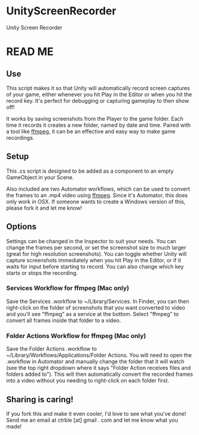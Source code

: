 # UnityScreenRecorder
Unity Screen Recorder

# READ ME

## Use
This script makes it so that Unity will automatically record screen captures of your game, either whenever you hit Play in the Editor or when you hit the record key. It's perfect for debugging or capturing gameplay to then show off!

It works by saving screenshots from the Player to the game folder. Each time it records it creates a new folder, named by date and time. Paired with a tool like [ffmpeg](https://ffmpeg.org), it can be an effective and easy way to make game recordings.

## Setup
This .cs script is designed to be added as a component to an empty GameObject in your Scene. 

Also included are two Automator workflows, which can be used to convert the frames to an .mp4 video using [ffmpeg](https://ffmpeg.org). Since it's Automator, this does only work in OSX. If someone wants to create a Windows version of this, please fork it and let me know!

## Options
Settings can be changed in the Inspector to suit your needs. You can change the frames per second, or set the screenshot size to much larger (great for high resolution screenshots). You can toggle whether Unity will capture screenshots immediately when you hit Play in the Editor, or if it waits for input before starting to record. You can also change which key starts or stops the recording.

### Services Workflow for ffmpeg (Mac only)
Save the Services .workflow to ~/Library/Services. In Finder, you can then right-click on the folder of screenshots that you want converted to video and you'll see "ffmpeg" as a service at the bottom. Select "ffmpeg" to convert all frames inside that folder to a video.

### Folder Actions Workflow for ffmpeg (Mac only)
Save the Folder Actions .workflow to ~/Library/Workflows/Applications/Folder Actions. You will need to open the .workflow in Automator and manually change the folder that it will watch (see the top right dropdown where it says "Folder Action receives files and folders added to"). This will then automatically convert the recorded frames into a video without you needing to right-click on each folder first.

## Sharing is caring!
If you fork this and make it even cooler, I'd love to see what you've done! Send me an email at ctrble [at] gmail . com and let me know what you made!
